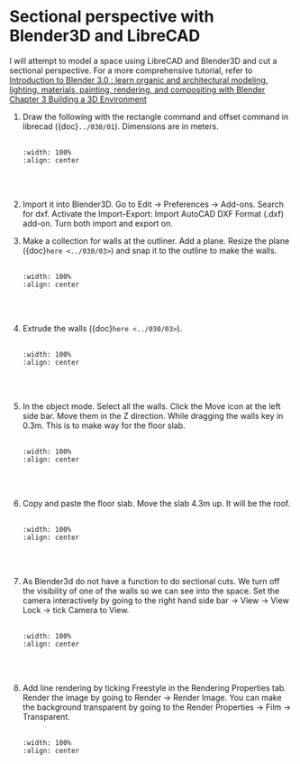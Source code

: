 # Sectional perspective with Blender3D and LibreCAD
I will attempt to model a space using LibreCAD and Blender3D and cut a sectional perspective. For a more comprehensive tutorial, refer to <a href="https://learning.oreilly.com/library/view/introduction-to-blender/9781484279540/" target="_blank">Introduction to Blender 3.0 : learn organic and architectural modeling, lighting, materials, painting, rendering, and compositing with Blender Chapter 3 Building a 3D Environment </a>

1. Draw the following with the rectangle command and offset command in librecad ({doc}`../030/01`). Dimensions are in meters.
    <br/><br/>
    ```{image} ../../_static/librecad1.png
    :width: 100%
    :align: center
    ```
    <br/><br/>

2. Import it into Blender3D. Go to Edit -> Preferences -> Add-ons. Search for dxf. Activate the Import-Export: Import AutoCAD DXF Format (.dxf) add-on. Turn both import and export on.
3. Make a collection for walls at the outliner. Add a plane. Resize the plane ({doc}`here <../030/03>`) and snap it to the outline to make the walls.
    <br/><br/>
    ```{image} ../../_static/blender7.png
    :width: 100%
    :align: center
    ```
    <br/><br/>

4. Extrude the walls ({doc}`here <../030/03>`).
    <br/><br/>
    ```{image} ../../_static/blender8.png
    :width: 100%
    :align: center
    ```
    <br/><br/>
    
5. In the object mode. Select all the walls. Click the Move icon at the left side bar. Move them in the Z direction. While dragging the walls key in 0.3m. This is to make way for the floor slab.
    <br/><br/>
    ```{image} ../../_static/blender9.png
    :width: 100%
    :align: center
    ```
    <br/><br/>
6. Copy and paste the floor slab. Move the slab 4.3m up. It will be the roof.
    <br/><br/>
    ```{image} ../../_static/blender10.png
    :width: 100%
    :align: center
    ```
    <br/><br/>    

7. As Blender3d do not have a function to do sectional cuts. We turn off the visibility of one of the walls so we can see into the space. Set the camera interactively by going to the right hand side bar -> View -> View Lock -> tick Camera to View.
    <br/><br/>
    ```{image} ../../_static/blender11.png
    :width: 100%
    :align: center
    ```
    <br/><br/>

8. Add line rendering by ticking Freestyle in the Rendering Properties tab. Render the image by going to Render -> Render Image. You can make the background transparent by going to the Render Properties -> Film -> Transparent.
    <br/><br/>
    ```{image} ../../_static/blender13.png
    :width: 100%
    :align: center
    ```
    <br/><br/>
    

